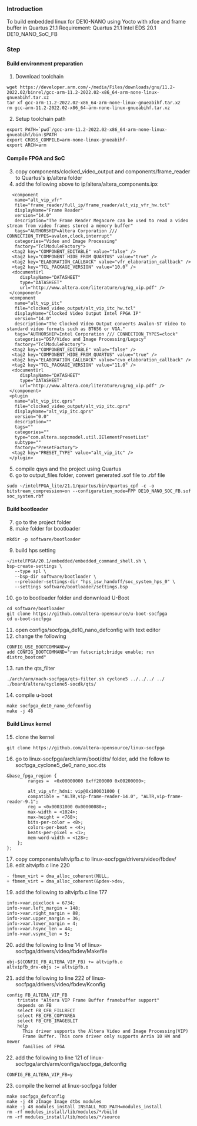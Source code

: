 ### Introduction
To build embedded linux for DE10-NANO using Yocto with xfce and frame buffer in Quartus 21.1
Requirement:
Quartus 21.1
Intel EDS 20.1	
DE10_NANO_SoC_FB	

### Step

#### Build environment preparation
1. Download toolchain	
```
wget https://developer.arm.com/-/media/Files/downloads/gnu/11.2-2022.02/binrel/gcc-arm-11.2-2022.02-x86_64-arm-none-linux-gnueabihf.tar.xz
tar xf gcc-arm-11.2-2022.02-x86_64-arm-none-linux-gnueabihf.tar.xz
rm gcc-arm-11.2-2022.02-x86_64-arm-none-linux-gnueabihf.tar.xz
```

2. Setup toolchain path
```
export PATH=`pwd`/gcc-arm-11.2-2022.02-x86_64-arm-none-linux-gnueabihf/bin:$PATH
export CROSS_COMPILE=arm-none-linux-gnueabihf-
export ARCH=arm
```

#### Compile FPGA and SoC
3. copy components/clocked_video_output and components/frame_reader to Quartus's ip/altera folder
4. add the following above </library> to ip/altera/altera_components.ipx
```
  <component
   name="alt_vip_vfr"
   file="frame_reader/full_ip/frame_reader/alt_vip_vfr_hw.tcl"
   displayName="Frame Reader"
   version="14.0"
   description="The Frame Reader Megacore can be used to read a video stream from video frames stored a memory buffer"
   tags="AUTHORSHIP=Altera Corporation /// CONNECTION_TYPES=avalon,clock,interrupt"
   categories="Video and Image Processing"
   factory="TclModuleFactory">
  <tag2 key="COMPONENT_EDITABLE" value="false" />
  <tag2 key="COMPONENT_HIDE_FROM_QUARTUS" value="true" />
  <tag2 key="ELABORATION_CALLBACK" value="vfr_elaboration_callback" />
  <tag2 key="TCL_PACKAGE_VERSION" value="10.0" />
  <documentUrl
     displayName="DATASHEET"
     type="DATASHEET"
     url="http://www.altera.com/literature/ug/ug_vip.pdf" />
 </component>
 <component
   name="alt_vip_itc"
   file="clocked_video_output/alt_vip_itc_hw.tcl"
   displayName="Clocked Video Output Intel FPGA IP"
   version="14.0"
   description="The Clocked Video Output converts Avalon-ST Video to standard video formats such as BT656 or VGA."
   tags="AUTHORSHIP=Intel Corporation /// CONNECTION_TYPES=clock"
   categories="DSP/Video and Image Processing/Legacy"
   factory="TclModuleFactory">
  <tag2 key="COMPONENT_EDITABLE" value="false" />
  <tag2 key="COMPONENT_HIDE_FROM_QUARTUS" value="true" />
  <tag2 key="ELABORATION_CALLBACK" value="cvo_elaboration_callback" />
  <tag2 key="TCL_PACKAGE_VERSION" value="11.0" />
  <documentUrl
     displayName="DATASHEET"
     type="DATASHEET"
     url="http://www.altera.com/literature/ug/ug_vip.pdf" />
 </component>
 <plugin
   name="alt_vip_itc.qprs"
   file="clocked_video_output/alt_vip_itc.qprs"
   displayName="alt_vip_itc.qprs"
   version="0.0"
   description=""
   tags=""
   categories=""
   type="com.altera.sopcmodel.util.IElementPresetList"
   subtype=""
   factory="PresetFactory">
  <tag2 key="PRESET_TYPE" value="alt_vip_itc" />
 </plugin>
```
5. compile qsys and the project using Quartus
6. go to output_files folder, convert generated .sof file to .rbf file
```
sudo ~/intelFPGA_lite/21.1/quartus/bin/quartus_cpf -c -o bitstream_compression=on --configuration_mode=FPP DE10_NANO_SOC_FB.sof soc_system.rbf
```

#### Build bootloader
7. go to the project folder
8. make folder for bootloader
```
mkdir -p software/bootloader
```
9. build hps setting
```
~/intelFPGA/20.1/embedded/embedded_command_shell.sh \
bsp-create-settings \
   --type spl \
   --bsp-dir software/bootloader \
   --preloader-settings-dir "hps_isw_handoff/soc_system_hps_0" \
   --settings software/bootloader/settings.bsp
```
10. go to bootloader folder and donwnload U-Boot
```
cd software/bootloader
git clone https://github.com/altera-opensource/u-boot-socfpga
cd u-boot-socfpga
```
11. open configs/socfpga_de10_nano_defconfig with text editor
12. change the following
```
CONFIG_USE_BOOTCOMMAND=y
add CONFIG_BOOTCOMMAND="run fatscript;bridge enable; run distro_bootcmd"
```
13. run the qts_filter
```
./arch/arm/mach-socfpga/qts-filter.sh cyclone5 ../../../ ../ ./board/altera/cyclone5-socdk/qts/
```
14. compile u-boot
```
make socfpga_de10_nano_defconfig
make -j 48
```

#### Build Linux kernel
15. clone the kernel
```
git clone https://github.com/altera-opensource/linux-socfpga
```
16. go to linux-socfpga/arch/arm/boot/dts/ folder, add the follow to socfpga_cyclone5_de0_nano_soc.dts
```
&base_fpga_region {
        ranges =  <0x00000000 0xff200000 0x00200000>;

        alt_vip_vfr_hdmi: vip@0x100031000 {
        compatible = "ALTR,vip-frame-reader-14.0", "ALTR,vip-frame-reader-9.1";
        reg = <0x00031000 0x00000080>;
        max-width = <1024>;
        max-height = <768>;
        bits-per-color = <8>;
        colors-per-beat = <4>;
        beats-per-pixel = <1>;
        mem-word-width = <128>;
    };
};
```
17. copy components/altvipfb.c to linux-socfpga/drivers/video/fbdev/
18. edit altvipfb.c line 220
```
- fbmem_virt = dma_alloc_coherent(NULL,
+ fbmem_virt = dma_alloc_coherent(&pdev->dev,
```
19. add the following to altvipfb.c line 177
```
info->var.pixclock = 6734;
info->var.left_margin = 148;
info->var.right_margin = 88;
info->var.upper_margin = 36;
info->var.lower_margin = 4;
info->var.hsync_len = 44;
info->var.vsync_len = 5;
```
20. add the following to line 14 of linux-socfpga/drivers/video/fbdev/Makefile
```
obj-$(CONFIG_FB_ALTERA_VIP_FB) += altvipfb.o
altvipfb_drv-objs := altvipfb.o
```
21. add the following to line 222 of linux-socfpga/drivers/video/fbdev/Kconfig
```
config FB_ALTERA_VIP_FB
    tristate "Altera VIP Frame Buffer framebuffer support"
    depends on FB
    select FB_CFB_FILLRECT
    select FB_CFB_COPYAREA
    select FB_CFB_IMAGEBLIT
    help
      This driver supports the Altera Video and Image Processing(VIP)
      Frame Buffer. This core driver only supports Arria 10 HW and newer
      families of FPGA
```
22. add the following to line 121 of linux-socfpga/arch/arm/configs/socfpga_defconfig
```
CONFIG_FB_ALTERA_VIP_FB=y
```
23. compile the kernel at linux-socfpga folder
```
make socfpga_defconfig
make -j 48 zImage Image dtbs modules
make -j 48 modules_install INSTALL_MOD_PATH=modules_install
rm -rf modules_install/lib/modules/*/build
rm -rf modules_install/lib/modules/*/source
```
